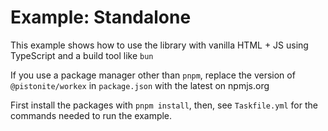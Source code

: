 # Example: Standalone

This example shows how to use the library
with vanilla HTML + JS using TypeScript and a build tool like `bun`

If you use a package manager other than `pnpm`, replace the version of
`@pistonite/workex` in `package.json` with the latest on npmjs.org

First install the packages with `pnpm install`, then,
see `Taskfile.yml` for the commands needed to run the example.
